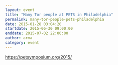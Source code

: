 ```yaml
---
layout: event
title: "Many Tor people at PETS in Philadelphia"
permalink: many-tor-people-pets-philadelphia
date: 2015-01-28 03:04:20
startdate: 2015-06-30 09:00:00
enddate: 2015-07-02 22:00:00
author: arma
category: event
---
```


https://petsymposium.org/2015/
